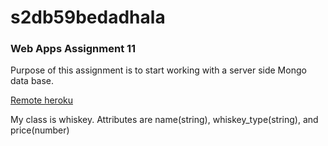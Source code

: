 # s2db59bedadhala

### Web Apps Assignment 11 <br>
Purpose of this assignment is to start working with a server side Mongo data base. 

[Remote heroku](https://s2db59bedadhala.herokuapp.com/)

My class is whiskey. Attributes are name(string), whiskey_type(string), and price(number)